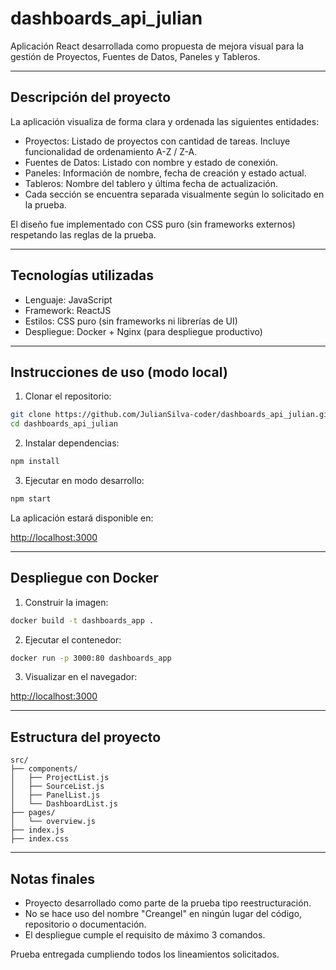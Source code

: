 # dashboards\_api\_julian

Aplicación React desarrollada como propuesta de mejora visual para la gestión de Proyectos, Fuentes de Datos, Paneles y Tableros.

---

## Descripción del proyecto

La aplicación visualiza de forma clara y ordenada las siguientes entidades:

- Proyectos: Listado de proyectos con cantidad de tareas. Incluye funcionalidad de ordenamiento A-Z / Z-A.
- Fuentes de Datos: Listado con nombre y estado de conexión.
- Paneles: Información de nombre, fecha de creación y estado actual.
- Tableros: Nombre del tablero y última fecha de actualización.
- Cada sección se encuentra separada visualmente según lo solicitado en la prueba.

El diseño fue implementado con CSS puro (sin frameworks externos) respetando las reglas de la prueba.

---

## Tecnologías utilizadas

- Lenguaje: JavaScript
- Framework: ReactJS
- Estilos: CSS puro (sin frameworks ni librerías de UI)
- Despliegue: Docker + Nginx (para despliegue productivo)

---

## Instrucciones de uso (modo local)

1. Clonar el repositorio:

```bash
git clone https://github.com/JulianSilva-coder/dashboards_api_julian.git
cd dashboards_api_julian
```

2. Instalar dependencias:

```bash
npm install
```

3. Ejecutar en modo desarrollo:

```bash
npm start
```

La aplicación estará disponible en:

[http://localhost:3000](http://localhost:3000)

---

## Despliegue con Docker

1. Construir la imagen:

```bash
docker build -t dashboards_app .
```

2. Ejecutar el contenedor:

```bash
docker run -p 3000:80 dashboards_app
```

3. Visualizar en el navegador:

[http://localhost:3000](http://localhost:3000)

---

## Estructura del proyecto

```
src/
├── components/
│   ├── ProjectList.js
│   ├── SourceList.js
│   ├── PanelList.js
│   └── DashboardList.js
├── pages/
│   └── overview.js
├── index.js
├── index.css
```

---

## Notas finales

- Proyecto desarrollado como parte de la prueba tipo reestructuración.
- No se hace uso del nombre "Creangel" en ningún lugar del código, repositorio o documentación.
- El despliegue cumple el requisito de máximo 3 comandos.

Prueba entregada cumpliendo todos los lineamientos solicitados.

